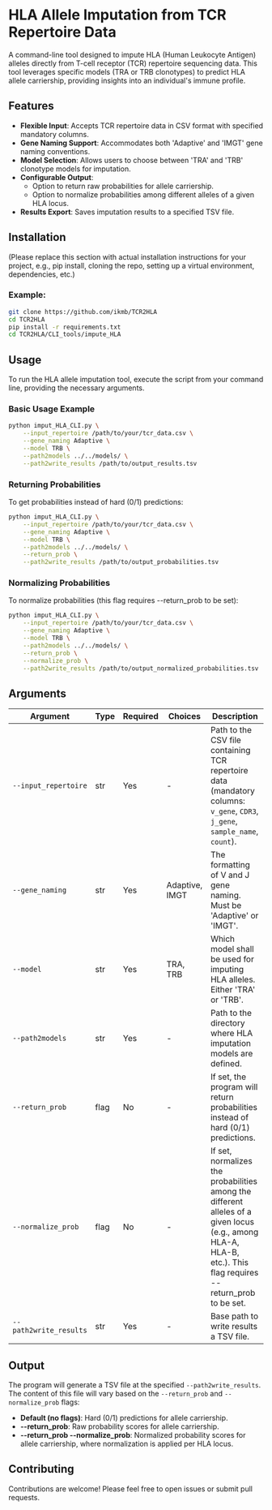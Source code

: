 # HLA Allele Imputation from TCR Repertoire Data

A command-line tool designed to impute HLA (Human Leukocyte Antigen) alleles directly from T-cell receptor (TCR) repertoire sequencing data. This tool leverages specific models (TRA or TRB clonotypes) to predict HLA allele carriership, providing insights into an individual's immune profile.

## Features

- **Flexible Input**: Accepts TCR repertoire data in CSV format with specified mandatory columns.
- **Gene Naming Support**: Accommodates both 'Adaptive' and 'IMGT' gene naming conventions.
- **Model Selection**: Allows users to choose between 'TRA' and 'TRB' clonotype models for imputation.
- **Configurable Output**:
  - Option to return raw probabilities for allele carriership.
  - Option to normalize probabilities among different alleles of a given HLA locus.
- **Results Export**: Saves imputation results to a specified TSV file.

## Installation

(Please replace this section with actual installation instructions for your project, e.g., pip install, cloning the repo, setting up a virtual environment, dependencies, etc.)

### Example:
```bash
git clone https://github.com/ikmb/TCR2HLA
cd TCR2HLA
pip install -r requirements.txt
cd TCR2HLA/CLI_tools/impute_HLA
```

## Usage

To run the HLA allele imputation tool, execute the script from your command line, providing the necessary arguments.

### Basic Usage Example
```bash
python imput_HLA_CLI.py \
    --input_repertoire /path/to/your/tcr_data.csv \
    --gene_naming Adaptive \
    --model TRB \
    --path2models ../../models/ \
    --path2write_results /path/to/output_results.tsv
```

### Returning Probabilities
To get probabilities instead of hard (0/1) predictions:
```bash
python imput_HLA_CLI.py \
    --input_repertoire /path/to/your/tcr_data.csv \
    --gene_naming Adaptive \
    --model TRB \
    --path2models ../../models/ \
    --return_prob \
    --path2write_results /path/to/output_probabilities.tsv
```

### Normalizing Probabilities
To normalize probabilities (this flag requires --return_prob to be set):
```bash
python imput_HLA_CLI.py \
    --input_repertoire /path/to/your/tcr_data.csv \
    --gene_naming Adaptive \
    --model TRB \
    --path2models ../../models/ \
    --return_prob \
    --normalize_prob \
    --path2write_results /path/to/output_normalized_probabilities.tsv
```

## Arguments

| Argument                | Type   | Required | Choices         | Description                                                                 |
|-------------------------|--------|----------|------------------|-----------------------------------------------------------------------------|
| `--input_repertoire`    | str    | Yes      | -                | Path to the CSV file containing TCR repertoire data (mandatory columns: `v_gene`, `CDR3`, `j_gene`, `sample_name`, `count`). |
| `--gene_naming`         | str    | Yes      | Adaptive, IMGT   | The formatting of V and J gene naming. Must be 'Adaptive' or 'IMGT'.        |
| `--model`               | str    | Yes      | TRA, TRB         | Which model shall be used for imputing HLA alleles. Either 'TRA' or 'TRB'.  |
| `--path2models`         | str    | Yes      | -                | Path to the directory where HLA imputation models are defined.              |
| `--return_prob`         | flag   | No       | -                | If set, the program will return probabilities instead of hard (0/1) predictions. |
| `--normalize_prob`      | flag   | No       | -                | If set, normalizes the probabilities among the different alleles of a given locus (e.g., among HLA-A, HLA-B, etc.). This flag requires --return_prob to be set. |
| `--path2write_results`  | str    | Yes      | -                | Base path to write results a TSV file.                                      |

## Output

The program will generate a TSV file at the specified `--path2write_results`. The content of this file will vary based on the `--return_prob` and `--normalize_prob` flags:

- **Default (no flags)**: Hard (0/1) predictions for allele carriership. 
- **--return_prob**: Raw probability scores for allele carriership.
- **--return_prob --normalize_prob**: Normalized probability scores for allele carriership, where normalization is applied per HLA locus.

## Contributing

Contributions are welcome! Please feel free to open issues or submit pull requests.